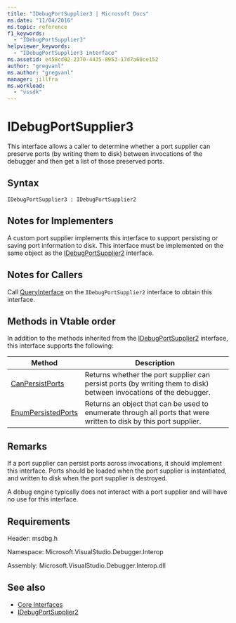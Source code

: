 ```yaml
---
title: "IDebugPortSupplier3 | Microsoft Docs"
ms.date: "11/04/2016"
ms.topic: reference
f1_keywords:
  - "IDebugPortSupplier3"
helpviewer_keywords:
  - "IDebugPortSupplier3 interface"
ms.assetid: e458cd02-2370-4435-8953-17d7a60ce152
author: "gregvanl"
ms.author: "gregvanl"
manager: jillfra
ms.workload:
  - "vssdk"
---
```

# IDebugPortSupplier3
This interface allows a caller to determine whether a port supplier can preserve ports (by writing them to disk) between invocations of the debugger and then get a list of those preserved ports.

## Syntax

```
IDebugPortSupplier3 : IDebugPortSupplier2
```

## Notes for Implementers
 A custom port supplier implements this interface to support persisting or saving port information to disk. This interface must be implemented on the same object as the [IDebugPortSupplier2](../../../extensibility/debugger/reference/idebugportsupplier2.md) interface.

## Notes for Callers
 Call [QueryInterface](/cpp/atl/queryinterface) on the `IDebugPortSupplier2` interface to obtain this interface.

## Methods in Vtable order
 In addition to the methods inherited from the [IDebugPortSupplier2](../../../extensibility/debugger/reference/idebugportsupplier2.md) interface, this interface supports the following:

|Method|Description|
|------------|-----------------|
|[CanPersistPorts](../../../extensibility/debugger/reference/idebugportsupplier3-canpersistports.md)|Returns whether the port supplier can persist ports (by writing them to disk) between invocations of the debugger.|
|[EnumPersistedPorts](../../../extensibility/debugger/reference/idebugportsupplier3-enumpersistedports.md)|Returns an object that can be used to enumerate through all ports that were written to disk by this port supplier.|

## Remarks
 If a port supplier can persist ports across invocations, it should implement this interface. Ports should be loaded when the port supplier is instantiated, and written to disk when the port supplier is destroyed.

 A debug engine typically does not interact with a port supplier and will have no use for this interface.

## Requirements
 Header: msdbg.h

 Namespace: Microsoft.VisualStudio.Debugger.Interop

 Assembly: Microsoft.VisualStudio.Debugger.Interop.dll

## See also
- [Core Interfaces](../../../extensibility/debugger/reference/core-interfaces.md)
- [IDebugPortSupplier2](../../../extensibility/debugger/reference/idebugportsupplier2.md)